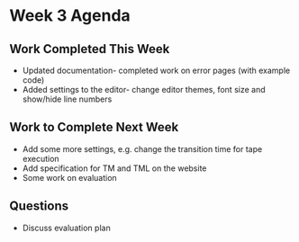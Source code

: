 # Week 3 Agenda

## Work Completed This Week 
* Updated documentation- completed work on error pages (with example code)
* Added settings to the editor- change editor themes, font size and show/hide line numbers

## Work to Complete Next Week
* Add some more settings, e.g. change the transition time for tape execution
* Add specification for TM and TML on the website
* Some work on evaluation

## Questions
* Discuss evaluation plan
